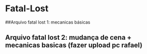 # Fatal-Lost

##Arquivo fatal lost 1: mecanicas básicas
## Arquivo fatal lost 2: mudança de cena + mecanicas basicas (fazer upload pc rafael)
